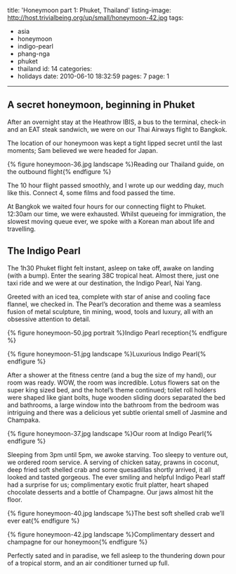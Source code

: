 title: 'Honeymoon part 1: Phuket, Thailand'
listing-image: http://host.trivialbeing.org/up/small/honeymoon-42.jpg
tags:
  - asia
  - honeymoon
  - indigo-pearl
  - phang-nga
  - phuket
  - thailand
id: 14
categories:
  - holidays
date: 2010-06-10 18:32:59
pages: 7
page: 1
---

## A secret honeymoon, beginning in Phuket

After an overnight stay at the Heathrow IBIS, a bus to the terminal, check-in and an EAT steak sandwich, we were on our Thai Airways flight to Bangkok.

The location of our honeymoon was kept a tight lipped secret until the last moments; Sam believed we were headed for Japan.

{% figure honeymoon-36.jpg landscape %}Reading our Thailand guide, on the outbound flight{% endfigure %}

The 10 hour flight passed smoothly, and I wrote up our wedding day, much like this. Connect 4, some films and food passed the time.

At Bangkok we waited four hours for our connecting flight to Phuket. 12:30am our time, we were exhausted. Whilst queueing for immigration, the slowest moving queue ever, we spoke with a Korean man about life and travelling.

## The Indigo Pearl

The 1h30 Phuket flight felt instant, asleep on take off, awake on landing (with a bump). Enter the searing 38C tropical heat. Almost there, just one taxi ride and we were at our destination, the Indigo Pearl, Nai Yang.

Greeted with an iced tea, complete with star of anise and cooling face flannel, we checked in. The Pearl’s decoration and theme was a seamless fusion of metal sculpture, tin mining, wood, tools and luxury, all with an obsessive attention to detail.

{% figure honeymoon-50.jpg portrait %}Indigo Pearl reception{% endfigure %}

{% figure honeymoon-51.jpg landscape %}Luxurious Indigo Pearl{% endfigure %}

After a shower at the fitness centre (and a bug the size of my hand), our room was ready. WOW, the room was incredible. Lotus flowers sat on the super king sized bed, and the hotel’s theme continued; toilet roll holders were shaped like giant bolts, huge wooden sliding doors separated the bed and bathrooms, a large window into the bathroom from the bedroom was intriguing and there was a delicious yet subtle oriental smell of Jasmine and Champaka.

{% figure honeymoon-37.jpg landscape %}Our room at Indigo Pearl{% endfigure %}

Sleeping from 3pm until 5pm, we awoke starving. Too sleepy to venture out, we ordered room service. A serving of chicken satay, prawns in coconut, deep fried soft shelled crab and some quesadillas shortly arrived, it all looked and tasted gorgeous. The ever smiling and helpful Indigo Pearl staff had a surprise for us; complimentary exotic fruit platter, heart shaped chocolate desserts and a bottle of Champagne. Our jaws almost hit the floor.

{% figure honeymoon-40.jpg landscape %}The best soft shelled crab we’ll ever eat{% endfigure %}

{% figure honeymoon-42.jpg landscape %}Complimentary dessert and champagne for our honeymoon{% endfigure %}

Perfectly sated and in paradise, we fell asleep to the thundering down pour of a tropical storm, and an air conditioner turned up full.
